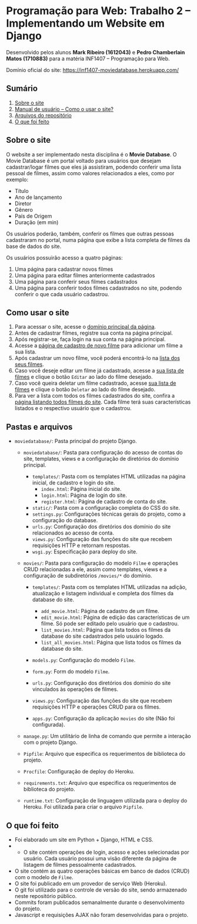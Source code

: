 # Programação para Web: Trabalho 2 – Implementando um Website em Django
Desenvolvido pelos alunos **Mark Ribeiro (1612043)** e **Pedro Chamberlain Matos (1710883)** para a matéria INF1407 – Programação para Web.

Domínio oficial do site: https://inf1407-moviedatabase.herokuapp.com/

## Sumário
1. [Sobre o site](#sobre-o-site)
2. [Manual de usuário – Como o usar o site?](#como-usar-o-site)
3. [Arquivos do repositório](#pastas-e-arquivos)
4. [O que foi feito](#o-que-foi-feito)

## Sobre o site

O website a ser implementado nesta disciplina é o **Movie Database**. O Movie Database é um portal voltado para usuários que desejam cadastrar/logar filmes que eles já assistiram, podendo conferir uma lista pessoal de filmes, assim como valores relacionados a eles, como por exemplo:
- Título
- Ano de lançamento
- Diretor
- Gênero
- País de Origem
- Duração (em min)

Os usuários poderão, também, conferir os filmes que outras pessoas cadastraram no portal, numa página que exibe a lista completa de filmes da base de dados do site.

Os usuários possuirão acesso a quatro páginas:
1. Uma página para cadastrar novos filmes
2. Uma página para editar filmes anteriormente cadastrados
3. Uma página para conferir seus filmes cadastrados
4. Uma página para conferir todos filmes cadastrados no site, podendo conferir o que cada usuário cadastrou.

## Como usar o site
1. Para acessar o site, acesse o [domínio principal da página](https://inf1407-moviedatabase.herokuapp.com/).
2. Antes de cadastrar filmes, registre sua conta na página principal.
3. Após registrar-se, faça login na sua conta na página principal.
4. Acesse a [página de cadastro de novo filme](https://inf1407-moviedatabase.herokuapp.com/movies/create/) para adicionar um filme a sua lista.
5. Após cadastrar um novo filme, você poderá encontrá-lo na [lista dos seus filmes](https://inf1407-moviedatabase.herokuapp.com/movies/list/).
6. Caso você deseje editar um filme já cadastrado, acesse a [sua lista de filmes](https://inf1407-moviedatabase.herokuapp.com/movies/list/) e clique o botão `Editar` ao lado do filme desejado. 
7. Caso você queira deletar um filme cadastrado, acesse [sua lista de filmes](https://inf1407-moviedatabase.herokuapp.com/movies/list/) e clique o botão `Deletar` ao lado do filme desejado.
8. Para ver a lista com todos os filmes cadastrados do site, confira a [página listando todos filmes do site](https://inf1407-moviedatabase.herokuapp.com/movies/list_all/). Cada filme terá suas características listados e o respectivo usuário que o cadastrou.

## Pastas e arquivos
- `moviedatabase/`: Pasta principal do projeto Django.

  - `moviedatabase/`: Pasta para configuração do acesso de contas do site, templates, views e a configuração de diretórios do domínio principal.
  
    - `templates/`: Pasta com os templates HTML utilizadas na página inicial, de cadastro e login do site. 
      - `index.html`: Página inicial do site.
      - `login.html`: Página de login do site.
      - `register.html`: Página de cadastro de conta do site.
    - `static/`: Pasta com a configuração completa do CSS do site. 
    - `settings.py`: Configurações técnicas gerais do projeto, como a configuração do database.
    - `urls.py`:  Configuração dos diretórios dos domínio do site relacionados ao acesso de conta.
    - `views.py`:  Configuração das funções do site que recebem requisições HTTP e retornam respostas.
    - `wsgi.py`: Especificação para deploy do site.
    
  - `movies/`: Pasta para configuração do modelo `Filme` e operações CRUD relacionadas a ele, assim como templates, views e a configuração de subdiretórios `/movies/*` do domínio.
  
    - `templates/`: Pasta com os templates HTML utilizadas na adição, atualização e listagem individual e completa dos filmes da database do site. 
    
      - `add_movie.html`: Página de cadastro de um filme.
      - `edit_movie.html`: Página de edição das características de um filme. Só pode ser editado pelo usuário que o cadastrou.
      - `list_movies.html`: Página que lista todos os filmes da database do site cadastrados pelo usuário logado.
      - `list_all_movies.html`: Página que lista todos os filmes da database do site.
    - `models.py`: Configuração do modelo `Filme`.
    - `form.py`: Form do modelo `Filme`.
    - `urls.py`:  Configuração dos diretórios dos domínio do site vinculados às operações de filmes.
    - `views.py`:  Configuração das funções do site que recebem requisições HTTP e operações CRUD para os filmes.
    - `apps.py`:  Configuração da aplicação `movies` do site (Não foi configurada).
    
  - `manage.py`: Um utilitário de linha de comando que permite a interação com o projeto Django.
  - `Pipfile`: Arquivo que especifica os requerimentos de biblioteca do projeto.
  - `Procfile`: Configuração de deploy do Heroku.
  - `requirements.txt`: Arquivo que especifica os requerimentos de biblioteca do projeto.
  - `runtime.txt`: Configuração de linguagem utilizada para o deploy do Heroku. Foi utilizada para criar o arquivo `Pipfile`.

## O que foi feito
- Foi elaborado um site em Python + Django, HTML e CSS.
- - O site contém operações de login, acesso e ações selecionadas por usuário. Cada usuário possui uma visão diferente da página de listagem de filmes pessoalmente cadastrados.
- O site contém as quatro operações básicas em banco de dados (CRUD) com o modelo de `Filme`.
- O site foi publicado em um provedor de serviço Web (Heroku).
- O git foi utilizado para o controle de versão do site, sendo armazenado neste repositório público.
- Commits foram publicados semanalmente durante o desenvolvimento do projeto.
- Javascript e requisições AJAX não foram desenvolvidas para o projeto.
